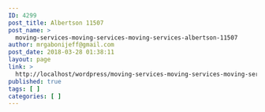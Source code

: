 ```yaml
---
ID: 4299
post_title: Albertson 11507
post_name: >
  moving-services-moving-services-moving-services-albertson-11507
author: mrgabonijeff@gmail.com
post_date: 2018-03-28 01:38:11
layout: page
link: >
  http://localhost/wordpress/moving-services-moving-services-moving-services-albertson-11507/
published: true
tags: [ ]
categories: [ ]
---
```

